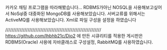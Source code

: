 카카오 채팅 프로그램을 따라해봤습니다...
RDBMS가아닌 NOSQL을 사용해보고싶어서 NoSql중 대중화된 MongoDB를 사용해보았습니다.
서버교류를 위해서는 ActiveMQ를 사용해보았습니다.
Xml로 파일 구성을 설정을 하였습니다

////////////////////////////////////////////////////////////
https://github.com/lhbhb21c/Dio2 에 만든 시큐리티를 적용한 게시판은
RDBMS(Oracle) 사용에 자바클래스로 구성설정, RabbitMQ를 사용하였습니다.
